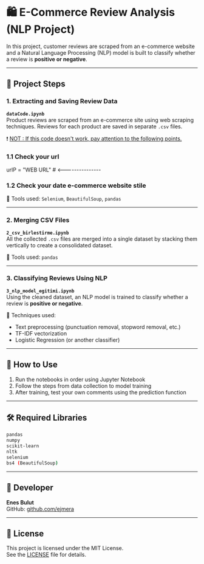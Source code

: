 # 🛍️ E-Commerce Review Analysis (NLP Project)

In this project, customer reviews are scraped from an e-commerce website and a Natural Language Processing (NLP) model is built to classify whether a review is **positive or negative**.

---

## 📁 Project Steps

### 1. Extracting and Saving Review Data

**`dataCode.ipynb`**  
Product reviews are scraped from an e-commerce site using web scraping techniques. Reviews for each product are saved in separate `.csv` files.

❗ <u>NOT : If this code doesn't work, pay attention to the following points.</u>

### 1.1 Check your url
urlP = "WEB URL"   #  <---------------

### 1.2 Check your date e-commerce website stile

📌 Tools used: `Selenium`, `BeautifulSoup`, `pandas`

---

### 2. Merging CSV Files

**`2_csv_birlestirme.ipynb`**  
All the collected `.csv` files are merged into a single dataset by stacking them vertically to create a consolidated dataset.

📌 Tools used: `pandas`

---

### 3. Classifying Reviews Using NLP

**`3_nlp_model_egitimi.ipynb`**  
Using the cleaned dataset, an NLP model is trained to classify whether a review is **positive or negative**.

📌 Techniques used:
- Text preprocessing (punctuation removal, stopword removal, etc.)
- TF-IDF vectorization
- Logistic Regression (or another classifier)

---

## 🚀 How to Use

1. Run the notebooks in order using Jupyter Notebook  
2. Follow the steps from data collection to model training  
3. After training, test your own comments using the prediction function

---

## 🛠️ Required Libraries

```bash
pandas  
numpy  
scikit-learn  
nltk  
selenium  
bs4 (BeautifulSoup)

```
---

## 👤 Developer

**Enes Bulut**  
GitHub: [github.com/ejmera](https://github.com/ejmera)


---
## 📄 License

This project is licensed under the MIT License.  
See the [LICENSE](LICENSE) file for details.



